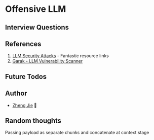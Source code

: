 # Offensive LLM

## Interview Questions

## References

1. [LLM Security Attacks](https://llmsecurity.net/#attacks) - Fantastic resource links
2. [Garak - LLM Vulnerability Scanner](https://github.com/leondz/garak/)

## Future Todos

## Author

- [Zheng Jie](https://github.com/Bread7) 🍞

## Random thoughts

Passing payload as separate chunks and concatenate at context stage